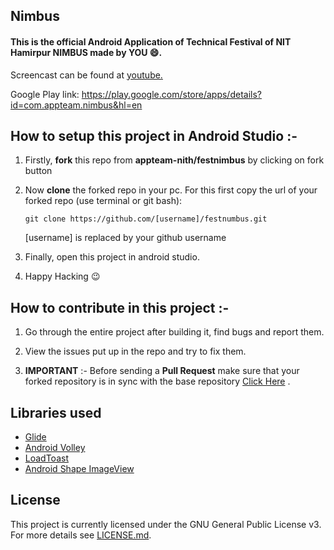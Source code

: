 ## Nimbus

#### This is the official Android Application of Technical Festival of NIT Hamirpur **NIMBUS** made by YOU :smile:.

Screencast can be found at [youtube.](https://www.youtube.com/watch?v=j-AvIOA7_Nk)

Google Play link: https://play.google.com/store/apps/details?id=com.appteam.nimbus&hl=en

## How to setup this project in Android Studio :-

1. Firstly, **fork** this repo from **appteam-nith/festnimbus** by clicking on fork button

2. Now **clone** the forked repo in your pc. For this first copy the url of your forked repo (use terminal or git bash):

   	`git clone https://github.com/[username]/festnumbus.git`

   	[username] is replaced by your github username

3. Finally, open this project in android studio.

4. Happy Hacking :wink:

## How to contribute in this project :-

1. Go through the entire project after building it, find bugs and report them.

2. View the issues put up in the repo and try to fix them.

3. **IMPORTANT** :- Before sending a **Pull Request** make sure that your forked repository is in sync with the base repository [Click Here](https://github.com/appteam-nith/festnimbus/wiki/Stay-in-Sync-with-Base-Repository) .

## Libraries used
- [Glide](https://github.com/bumptech/glide)
- [Android Volley](https://github.com/mcxiaoke/android-volley)
- [LoadToast](https://github.com/code-mc/loadtoast)
- [Android Shape ImageView](https://github.com/siyamed/android-shape-imageview)

## License
This project is currently licensed under the GNU General Public License v3.  
For more details see [LICENSE.md](https://github.com/appteam-nith/festnimbus/blob/master/LICENSE.md).

